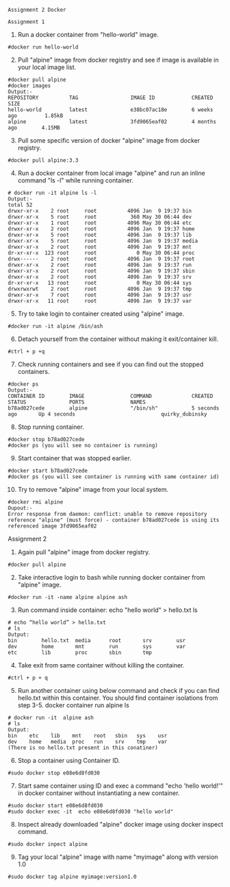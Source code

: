 	Assignment 2 Docker

	Assignment 1
1. Run a docker container from "hello-world" image.
```
#docker run hello-world
```
2. Pull "alpine" image from docker registry and see if image is available in your local image list.
```
#docker pull alpine
#docker images
Output:-
REPOSITORY          TAG                 IMAGE ID            CREATED             SIZE
hello-world         latest              e38bc07ac18e        6 weeks ago         1.85kB
alpine              latest              3fd9065eaf02        4 months ago        4.15MB
```
3. Pull some specific version of docker "alpine" image from docker registry.
```
#docker pull alpine:3.3
```
4. Run a docker container from local image "alpine" and run an inline command "ls -l" while running container.
```
# docker run -it alpine ls -l
Output:-
total 52
drwxr-xr-x    2 root     root          4096 Jan  9 19:37 bin
drwxr-xr-x    5 root     root           360 May 30 06:44 dev
drwxr-xr-x    1 root     root          4096 May 30 06:44 etc
drwxr-xr-x    2 root     root          4096 Jan  9 19:37 home
drwxr-xr-x    5 root     root          4096 Jan  9 19:37 lib
drwxr-xr-x    5 root     root          4096 Jan  9 19:37 media
drwxr-xr-x    2 root     root          4096 Jan  9 19:37 mnt
dr-xr-xr-x  123 root     root             0 May 30 06:44 proc
drwx------    2 root     root          4096 Jan  9 19:37 root
drwxr-xr-x    2 root     root          4096 Jan  9 19:37 run
drwxr-xr-x    2 root     root          4096 Jan  9 19:37 sbin
drwxr-xr-x    2 root     root          4096 Jan  9 19:37 srv
dr-xr-xr-x   13 root     root             0 May 30 06:44 sys
drwxrwxrwt    2 root     root          4096 Jan  9 19:37 tmp
drwxr-xr-x    7 root     root          4096 Jan  9 19:37 usr
drwxr-xr-x   11 root     root          4096 Jan  9 19:37 var
```

5. Try to take login to container created using "alpine" image.
```
#docker run -it alpine /bin/ash
```
6. Detach yourself from the container without making it exit/container kill.
```
#ctrl + p +q
```
7. Check running containers and see if you can find out the stopped containers.
```
#docker ps
Output:-
CONTAINER ID        IMAGE               COMMAND             CREATED             STATUS              PORTS               NAMES
b78ad027cede        alpine              "/bin/sh"           5 seconds ago       Up 4 seconds                            quirky_dubinsky
```
8. Stop running container.
```
#docker stop b78ad027cede
#docker ps (you will see no container is running)
```

9. Start container that was stopped earlier.

```
#docker start b78ad027cede
#docker ps (you will see container is running with same container id)
```
10. Try to remove "alpine" image from your local system.
```
#docker rmi alpine
Oupout:-
Error response from daemon: conflict: unable to remove repository 	reference "alpine" (must force) - container b78ad027cede is using its 	referenced image 3fd9065eaf02
```

Assignment 2

1. Again pull "alpine" image from docker registry.
```
#docker pull alpine
```
2. Take interactive login to bash while running docker container from "alpine" image.
```
#docker run -it -name alpine alpine ash
```
3. Run command inside container: echo "hello world" > hello.txt ls
```
# echo “hello world” > hello.txt
# ls
Output: 
bin        hello.txt  media      root       srv        usr
dev        home       mnt        run        sys        var
etc        lib        proc       sbin       tmp
```
4. Take exit from same container without killing the container.
```
#ctrl + p + q
```
5. Run another container using below command and check if you can find hello.txt within this container. You should find container isolations from step 3-5. docker container run alpine ls

```
# docker run -it  alpine ash
# ls
Output:
bin    etc    lib    mnt    root   sbin   sys    usr
dev    home   media  proc   run    srv    tmp    var
(There is no hello.txt present in this conatiner)
```

6. Stop a container using Container ID.
```
#sudo docker stop e08e6d8fd030
```
7. Start same container using ID and exec a command "echo 'hello world!'" in docker container without instantiating a new container.
```
#sudo docker start e08e6d8fd030
#sudo docker exec -it  echo e08e6d8fd030 "hello world"
```
8. Inspect already downloaded "alpine" docker image using docker inspect command.
```
#sudo docker inpect alpine
```
9. Tag your local "alpine" image with name "myimage" along with version 1.0
```
#sudo docker tag alpine myimage:version1.0
```
